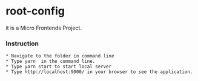 # root-config
it is a Micro Frontends Project.
### Instruction
    * Navigate to the folder in command line
    * Type yarn  in the command line. 
    * Type yarn start to start local server 
    * Type http://localhost:9000/ in your browser to see the application.
